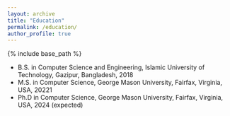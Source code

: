 ```yaml
---
layout: archive
title: "Education"
permalink: /education/
author_profile: true
---
```


{% include base_path %}

* B.S. in Computer Science and Engineering, Islamic University of Technology, Gazipur, Bangladesh, 2018
* M.S. in Computer Science, George Mason University, Fairfax, Virginia, USA, 20221
* Ph.D in Computer Science, George Mason University, Fairfax, Virginia, USA, 2024 (expected)
